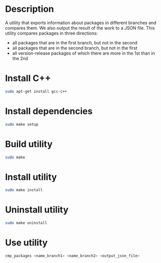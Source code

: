 # Description
A utility that exports information about packages in different branches and compares them. We also output the result of the work to a JSON file. This utility compares packages in three directions:
- all packages that are in the first branch, but not in the second
- all packages that are in the second branch, but not in the first
- all version-release packages of which there are more in the 1st than in the 2nd

# Install C++

``` sh
sudo apt-get install gcc-c++
```

# Install dependencies

``` sh
sudo make setup
```

# Build utility

``` sh
sudo make
```

# Install utility

``` sh
sudo make install
```

# Uninstall utility

``` sh
sudo make uninstall
```

# Use utility

``` sh
cmp_packages <name_branch1> <name_branch2> <output_json_file>
```

